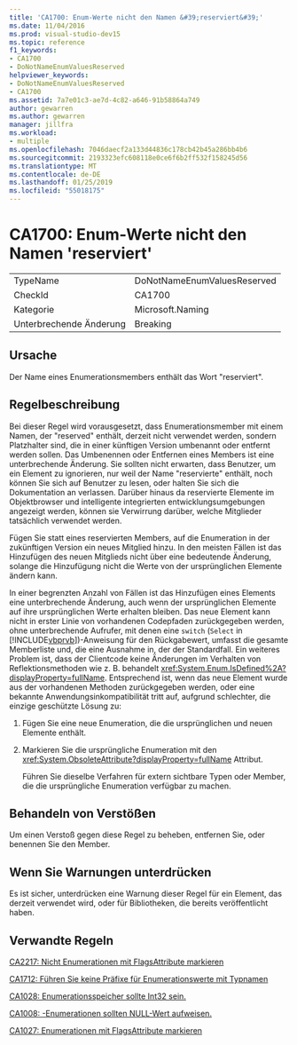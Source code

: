 ```yaml
---
title: 'CA1700: Enum-Werte nicht den Namen &#39;reserviert&#39;'
ms.date: 11/04/2016
ms.prod: visual-studio-dev15
ms.topic: reference
f1_keywords:
- CA1700
- DoNotNameEnumValuesReserved
helpviewer_keywords:
- DoNotNameEnumValuesReserved
- CA1700
ms.assetid: 7a7e01c3-ae7d-4c82-a646-91b58864a749
author: gewarren
ms.author: gewarren
manager: jillfra
ms.workload:
- multiple
ms.openlocfilehash: 7046daecf2a133d44836c178cb42b45a286bb4b6
ms.sourcegitcommit: 2193323efc608118e0ce6f6b2ff532f158245d56
ms.translationtype: MT
ms.contentlocale: de-DE
ms.lasthandoff: 01/25/2019
ms.locfileid: "55018175"
---
```

# <a name="ca1700-do-not-name-enum-values-39reserved39"></a>CA1700: Enum-Werte nicht den Namen &#39;reserviert&#39;

|||
|-|-|
|TypeName|DoNotNameEnumValuesReserved|
|CheckId|CA1700|
|Kategorie|Microsoft.Naming|
|Unterbrechende Änderung|Breaking|

## <a name="cause"></a>Ursache

Der Name eines Enumerationsmembers enthält das Wort "reserviert".

## <a name="rule-description"></a>Regelbeschreibung

Bei dieser Regel wird vorausgesetzt, dass Enumerationsmember mit einem Namen, der "reserved" enthält, derzeit nicht verwendet werden, sondern Platzhalter sind, die in einer künftigen Version umbenannt oder entfernt werden sollen. Das Umbenennen oder Entfernen eines Members ist eine unterbrechende Änderung. Sie sollten nicht erwarten, dass Benutzer, um ein Element zu ignorieren, nur weil der Name "reservierte" enthält, noch können Sie sich auf Benutzer zu lesen, oder halten Sie sich die Dokumentation an verlassen. Darüber hinaus da reservierte Elemente im Objektbrowser und intelligente integrierten entwicklungsumgebungen angezeigt werden, können sie Verwirrung darüber, welche Mitglieder tatsächlich verwendet werden.

Fügen Sie statt eines reservierten Members, auf die Enumeration in der zukünftigen Version ein neues Mitglied hinzu. In den meisten Fällen ist das Hinzufügen des neuen Mitglieds nicht über eine bedeutende Änderung, solange die Hinzufügung nicht die Werte von der ursprünglichen Elemente ändern kann.

In einer begrenzten Anzahl von Fällen ist das Hinzufügen eines Elements eine unterbrechende Änderung, auch wenn der ursprünglichen Elemente auf ihre ursprünglichen Werte erhalten bleiben. Das neue Element kann nicht in erster Linie von vorhandenen Codepfaden zurückgegeben werden, ohne unterbrechende Aufrufer, mit denen eine `switch` (`Select` in [!INCLUDE[vbprvb](../code-quality/includes/vbprvb_md.md)])-Anweisung für den Rückgabewert, umfasst die gesamte Memberliste und, die eine Ausnahme in, der der Standardfall. Ein weiteres Problem ist, dass der Clientcode keine Änderungen im Verhalten von Reflektionsmethoden wie z. B. behandelt <xref:System.Enum.IsDefined%2A?displayProperty=fullName>. Entsprechend ist, wenn das neue Element wurde aus der vorhandenen Methoden zurückgegeben werden, oder eine bekannte Anwendungsinkompatibilität tritt auf, aufgrund schlechter, die einzige geschützte Lösung zu:

1. Fügen Sie eine neue Enumeration, die die ursprünglichen und neuen Elemente enthält.

2. Markieren Sie die ursprüngliche Enumeration mit den <xref:System.ObsoleteAttribute?displayProperty=fullName> Attribut.

   Führen Sie dieselbe Verfahren für extern sichtbare Typen oder Member, die die ursprüngliche Enumeration verfügbar zu machen.

## <a name="how-to-fix-violations"></a>Behandeln von Verstößen

Um einen Verstoß gegen diese Regel zu beheben, entfernen Sie, oder benennen Sie den Member.

## <a name="when-to-suppress-warnings"></a>Wenn Sie Warnungen unterdrücken

Es ist sicher, unterdrücken eine Warnung dieser Regel für ein Element, das derzeit verwendet wird, oder für Bibliotheken, die bereits veröffentlicht haben.

## <a name="related-rules"></a>Verwandte Regeln

[CA2217: Nicht Enumerationen mit FlagsAttribute markieren](../code-quality/ca2217-do-not-mark-enums-with-flagsattribute.md)

[CA1712: Führen Sie keine Präfixe für Enumerationswerte mit Typnamen](../code-quality/ca1712-do-not-prefix-enum-values-with-type-name.md)

[CA1028: Enumerationsspeicher sollte Int32 sein.](../code-quality/ca1028-enum-storage-should-be-int32.md)

[CA1008: -Enumerationen sollten NULL-Wert aufweisen.](../code-quality/ca1008-enums-should-have-zero-value.md)

[CA1027: Enumerationen mit FlagsAttribute markieren](../code-quality/ca1027-mark-enums-with-flagsattribute.md)